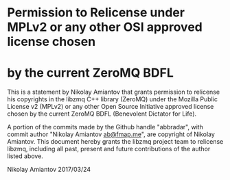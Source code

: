 # Permission to Relicense under MPLv2 or any other OSI approved license chosen
# by the current ZeroMQ BDFL

This is a statement by Nikolay Amiantov that grants permission to relicense his
copyrights in the libzmq C++ library (ZeroMQ) under the Mozilla Public License
v2 (MPLv2) or any other Open Source Initiative approved license chosen by the
current ZeroMQ BDFL (Benevolent Dictator for Life).

A portion of the commits made by the Github handle "abbradar", with commit
author "Nikolay Amiantov <ab@fmap.me>", are copyright of Nikolay Amiantov.
This document hereby grants the libzmq project team to relicense libzmq,
including all past, present and future contributions of the author listed
above.

Nikolay Amiantov
2017/03/24
